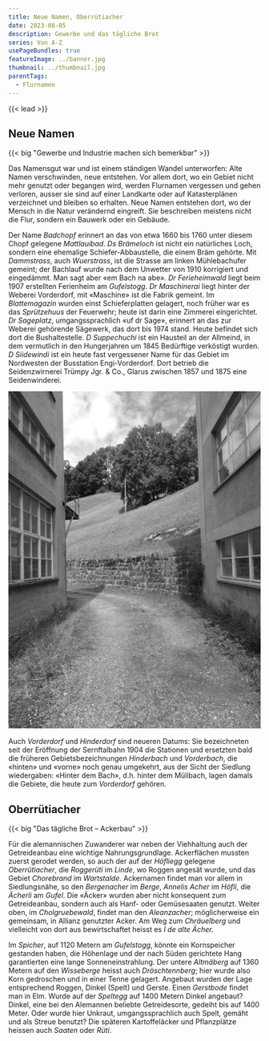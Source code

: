 ```yaml
---
title: Neue Namen, Oberrütiacher
date: 2023-08-05
description: Gewerbe und das tägliche Brot
series: Von A-Z
usePageBundles: true
featureImage: ../banner.jpg
thumbnail: ../thumbnail.jpg
parentTags:
  - Flurnamen
---
```


{{< lead >}}

## Neue Namen

{{< big "Gewerbe und Industrie machen sich bemerkbar" >}}

Das Namensgut war und ist einem ständigen Wandel unterworfen: Alte
Namen verschwinden, neue entstehen. Vor allem dort, wo ein Gebiet
nicht mehr genutzt oder begangen wird, werden Flurnamen vergessen und
gehen verloren, ausser sie sind auf einer Landkarte oder auf
Katasterplänen verzeichnet und bleiben so erhalten. Neue Namen
entstehen dort, wo der Mensch in die Natur verändernd eingreift. Sie
beschreiben meistens nicht die Flur, sondern ein Bauwerk oder ein
Gebäude.

Der Name *Badchopf* erinnert an das von etwa 1660 bis 1760 unter
diesem Chopf gelegene *Mattlauibad*. *Ds Brämeloch* ist nicht ein
natürliches Loch, sondern eine ehemalige Schiefer-Abbaustelle, die
einem Bräm gehörte. Mit *Dammstrass*, auch *Wuerstrass*, ist die
Strasse am linken Mühlebachufer gemeint; der Bachlauf wurde nach dem
Unwetter von 1910 korrigiert und eingedämmt. Man sagt aber «em Bach na
abe». *Dr Ferieheimwald* liegt beim 1907 erstellten Ferienheim am
*Gufelstogg*. *Dr Maschinerai* liegt hinter der Weberei Vorderdorf,
mit «Maschine» ist die Fabrik gemeint. Im *Blattemagazin* wurden einst
Schieferplatten gelagert, noch früher war es das *Sprützehuus* der
Feuerwehr; heute ist darin eine Zimmerei eingerichtet. *Dr Sageplatz*,
umgangssprachlich «uf dr Sage», erinnert an das zur Weberei gehörende
Sägewerk, das dort bis 1974 stand. Heute befindet sich dort die
Bushaltestelle. *D Suppechuchi* ist ein Hausteil an der Allmeind, in
dem vermutlich in den Hungerjahren um 1845 Bedürftige verköstigt
wurden. *D Siidewindi* ist ein heute fast vergessener Name für das
Gebiet im Nordwesten der Busstation Engi-Vorderdorf. Dort betrieb die
Seidenzwirnerei Trümpy Jgr. & Co., Glarus zwischen 1857 und 1875 eine
Seidenwinderei.

![«Maschinerai», der Abhang hinter der «Maschine», der Weberei Sernftal.](p7265876.jpg)

Auch *Vorderdorf* und *Hinderdorf* sind neueren Datums: Sie
bezeichneten seit der Eröffnung der Sernftalbahn 1904 die Stationen
und ersetzten bald die früheren Gebietsbezeichnungen *Hinderbach* und
*Vorderbach*, die «hinten» und «vorne» noch genau umgekehrt, aus der
Sicht der Siedlung wiedergaben: «Hinter dem Bach», d.h. hinter dem
Mülibach, lagen damals die Gebiete, die heute zum *Vorderdorf*
gehören.

## Oberrütiacher

{{< big "Das tägliche Brot – Ackerbau" >}}

Für die alemannischen Zuwanderer war neben der Viehhaltung auch der
Getreideanbau eine wichtige Nahrungsgrundlage. Ackerflächen mussten
zuerst gerodet werden, so auch der auf der *Höfliegg* gelegene
*Oberrütiacher*, die *Roggerüti* im *Linde*, wo Roggen angesät wurde,
und das Gebiet *Chorebrand* im *Wartstalde*. Ackernamen findet man vor
allem in Siedlungsnähe, so den *Bergenacher* im *Berge*, *Annelis
Acher* im *Höfli*, die *Ächerli* am *Gufel*. Die «Äcker» wurden aber
nicht konsequent zum Getreideanbau, sondern auch als Hanf- oder
Gemüsesaaten genutzt. Weiter oben, im *Cholgruebewald*, findet man den
*Aleanzacher*; möglicherweise ein gemeinsam, in Allianz genutzter
Acker. Am Weg zum *Chräuelberg* und vielleicht von dort aus
bewirtschaftet heisst es *I de alte Ächer.*

Im *Spicher*, auf 1120 Metern am *Gufelstogg*, könnte ein Kornspeicher
gestanden haben, die Höhenlage und der nach Süden gerichtete Hang
garantierten eine lange Sonneneinstrahlung. Der untere *Altmäberg* auf
1360 Metern auf den *Wisseberge* heisst auch *Dröschtennberg*; hier
wurde also Korn gedroschen und in einer Tenne gelagert. Angebaut
wurden der Lage entsprechend Roggen, Dinkel (Spelt) und Gerste. Einen
*Gerstbode* findet man in Elm. Wurde auf der *Speltegg* auf 1400
Metern Dinkel angebaut? Dinkel, eine bei den Alemannen beliebte
Getreidesorte, gedeiht bis auf 1400 Meter. Oder wurde hier Unkraut,
umgangssprachlich auch Spelt, gemäht und als Streue benutzt? Die
späteren Kartoffeläcker und Pflanzplätze heissen auch *Saaten* oder
*Rüti*.
